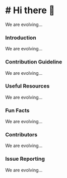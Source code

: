 # # Hi there 👋
We are evolving...

### Introduction
We are evolving...

### Contribution Guideline
We are evolving...

### Useful Resources
We are evolving...

### Fun Facts
We are evolving...

### Contributors
We are evolving...

### Issue Reporting
We are evolving...
